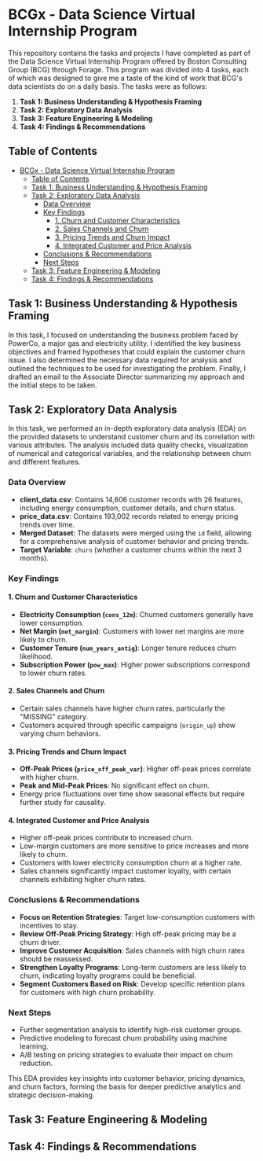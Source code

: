 # BCGx - Data Science Virtual Internship Program

This repository contains the tasks and projects I have completed as part of the Data Science Virtual Internship Program offered by Boston Consulting Group (BCG) through Forage. This program was divided into 4 tasks, each of which was designed to give me a taste of the kind of work that BCG's data scientists do on a daily basis. The tasks were as follows:

1. **Task 1: Business Understanding & Hypothesis Framing**
2. **Task 2: Exploratory Data Analysis**
3. **Task 3: Feature Engineering & Modeling**
4. **Task 4: Findings & Recommendations**

## Table of Contents

- [BCGx - Data Science Virtual Internship Program](#bcgx---data-science-virtual-internship-program)
  - [Table of Contents](#table-of-contents)
  - [Task 1: Business Understanding \& Hypothesis Framing](#task-1-business-understanding--hypothesis-framing)
  - [Task 2: Exploratory Data Analysis](#task-2-exploratory-data-analysis)
    - [Data Overview](#data-overview)
    - [Key Findings](#key-findings)
      - [1. Churn and Customer Characteristics](#1-churn-and-customer-characteristics)
      - [2. Sales Channels and Churn](#2-sales-channels-and-churn)
      - [3. Pricing Trends and Churn Impact](#3-pricing-trends-and-churn-impact)
      - [4. Integrated Customer and Price Analysis](#4-integrated-customer-and-price-analysis)
    - [Conclusions \& Recommendations](#conclusions--recommendations)
    - [Next Steps](#next-steps)
  - [Task 3: Feature Engineering \& Modeling](#task-3-feature-engineering--modeling)
  - [Task 4: Findings \& Recommendations](#task-4-findings--recommendations)

## Task 1: Business Understanding & Hypothesis Framing

In this task, I focused on understanding the business problem faced by PowerCo, a major gas and electricity utility. I identified the key business objectives and framed hypotheses that could explain the customer churn issue. I also determined the necessary data required for analysis and outlined the techniques to be used for investigating the problem. Finally, I drafted an email to the Associate Director summarizing my approach and the initial steps to be taken.

## Task 2: Exploratory Data Analysis

In this task, we performed an in-depth exploratory data analysis (EDA) on the provided datasets to understand customer churn and its correlation with various attributes. The analysis included data quality checks, visualization of numerical and categorical variables, and the relationship between churn and different features.

### Data Overview

- **client_data.csv**: Contains 14,606 customer records with 26 features, including energy consumption, customer details, and churn status.
- **price_data.csv**: Contains 193,002 records related to energy pricing trends over time.
- **Merged Dataset**: The datasets were merged using the `id` field, allowing for a comprehensive analysis of customer behavior and pricing trends.
- **Target Variable**: `churn` (whether a customer churns within the next 3 months).

### Key Findings

#### 1. Churn and Customer Characteristics

- **Electricity Consumption (`cons_12m`)**: Churned customers generally have lower consumption.
- **Net Margin (`net_margin`)**: Customers with lower net margins are more likely to churn.
- **Customer Tenure (`num_years_antig`)**: Longer tenure reduces churn likelihood.
- **Subscription Power (`pow_max`)**: Higher power subscriptions correspond to lower churn rates.

#### 2. Sales Channels and Churn

- Certain sales channels have higher churn rates, particularly the "MISSING" category.
- Customers acquired through specific campaigns (`origin_up`) show varying churn behaviors.

#### 3. Pricing Trends and Churn Impact

- **Off-Peak Prices (`price_off_peak_var`)**: Higher off-peak prices correlate with higher churn.
- **Peak and Mid-Peak Prices**: No significant effect on churn.
- Energy price fluctuations over time show seasonal effects but require further study for causality.

#### 4. Integrated Customer and Price Analysis

- Higher off-peak prices contribute to increased churn.
- Low-margin customers are more sensitive to price increases and more likely to churn.
- Customers with lower electricity consumption churn at a higher rate.
- Sales channels significantly impact customer loyalty, with certain channels exhibiting higher churn rates.

### Conclusions & Recommendations

- **Focus on Retention Strategies**: Target low-consumption customers with incentives to stay.
- **Review Off-Peak Pricing Strategy**: High off-peak pricing may be a churn driver.
- **Improve Customer Acquisition**: Sales channels with high churn rates should be reassessed.
- **Strengthen Loyalty Programs**: Long-term customers are less likely to churn, indicating loyalty programs could be beneficial.
- **Segment Customers Based on Risk**: Develop specific retention plans for customers with high churn probability.

### Next Steps

- Further segmentation analysis to identify high-risk customer groups.
- Predictive modeling to forecast churn probability using machine learning.
- A/B testing on pricing strategies to evaluate their impact on churn reduction.

This EDA provides key insights into customer behavior, pricing dynamics, and churn factors, forming the basis for deeper predictive analytics and strategic decision-making.

## Task 3: Feature Engineering & Modeling

## Task 4: Findings & Recommendations

